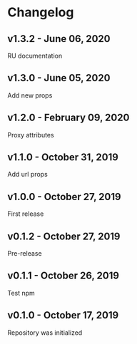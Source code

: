 # Changelog

## v1.3.2 - June 06, 2020

RU documentation

## v1.3.0 - June 05, 2020

Add new props

## v1.2.0 - February 09, 2020

Proxy attributes

## v1.1.0 - October 31, 2019

Add url props

## v1.0.0 - October 27, 2019

First release

## v0.1.2 - October 27, 2019

Pre-release

## v0.1.1 - October 26, 2019

Test npm

## v0.1.0 - October 17, 2019

Repository was initialized
